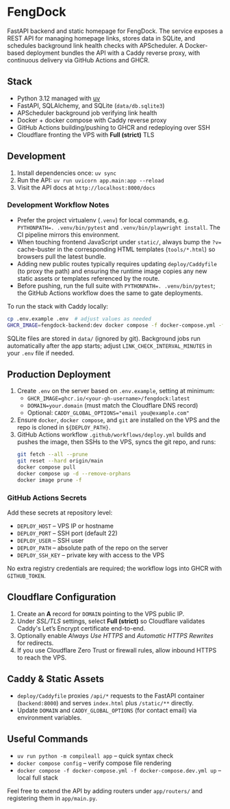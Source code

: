 # FengDock

FastAPI backend and static homepage for FengDock. The service exposes a REST API for managing homepage links, stores data in SQLite, and schedules background link health checks with APScheduler. A Docker-based deployment bundles the API with a Caddy reverse proxy, with continuous delivery via GitHub Actions and GHCR.

## Stack

- Python 3.12 managed with [uv](https://github.com/astral-sh/uv)
- FastAPI, SQLAlchemy, and SQLite (`data/db.sqlite3`)
- APScheduler background job verifying link health
- Docker + docker compose with Caddy reverse proxy
- GitHub Actions building/pushing to GHCR and redeploying over SSH
- Cloudflare fronting the VPS with **Full (strict)** TLS

## Development

1. Install dependencies once: `uv sync`
2. Run the API: `uv run uvicorn app.main:app --reload`
3. Visit the API docs at `http://localhost:8000/docs`

### Development Workflow Notes

- Prefer the project virtualenv (`.venv`) for local commands, e.g. `PYTHONPATH=. .venv/bin/pytest` and `.venv/bin/playwright install`. The CI pipeline mirrors this environment.
- When touching frontend JavaScript under `static/`, always bump the `?v=` cache-buster in the corresponding HTML templates (`tools/*.html`) so browsers pull the latest bundle.
- Adding new public routes typically requires updating `deploy/Caddyfile` (to proxy the path) and ensuring the runtime image copies any new static assets or templates referenced by the route.
- Before pushing, run the full suite with `PYTHONPATH=. .venv/bin/pytest`; the GitHub Actions workflow does the same to gate deployments.

To run the stack with Caddy locally:

```bash
cp .env.example .env  # adjust values as needed
GHCR_IMAGE=fengdock-backend:dev docker compose -f docker-compose.yml -f docker-compose.dev.yml up --build
```

SQLite files are stored in `data/` (ignored by git). Background jobs run automatically after the app starts; adjust `LINK_CHECK_INTERVAL_MINUTES` in your `.env` file if needed.

## Production Deployment

1. Create `.env` on the server based on `.env.example`, setting at minimum:
   - `GHCR_IMAGE=ghcr.io/<your-gh-username>/fengdock:latest`
   - `DOMAIN=your.domain` (must match the Cloudflare DNS record)
   - Optional: `CADDY_GLOBAL_OPTIONS="email you@example.com"`
2. Ensure `docker`, `docker compose`, and `git` are installed on the VPS and the repo is cloned in `${DEPLOY_PATH}`.
3. GitHub Actions workflow `.github/workflows/deploy.yml` builds and pushes the image, then SSHs to the VPS, syncs the git repo, and runs:
   ```bash
   git fetch --all --prune
   git reset --hard origin/main
   docker compose pull
   docker compose up -d --remove-orphans
   docker image prune -f
   ```

### GitHub Actions Secrets

Add these secrets at repository level:

- `DEPLOY_HOST` – VPS IP or hostname
- `DEPLOY_PORT` – SSH port (default 22)
- `DEPLOY_USER` – SSH user
- `DEPLOY_PATH` – absolute path of the repo on the server
- `DEPLOY_SSH_KEY` – private key with access to the VPS

No extra registry credentials are required; the workflow logs into GHCR with `GITHUB_TOKEN`.

## Cloudflare Configuration

1. Create an **A** record for `DOMAIN` pointing to the VPS public IP.
2. Under *SSL/TLS* settings, select **Full (strict)** so Cloudflare validates Caddy's Let’s Encrypt certificate end-to-end.
3. Optionally enable *Always Use HTTPS* and *Automatic HTTPS Rewrites* for redirects.
4. If you use Cloudflare Zero Trust or firewall rules, allow inbound HTTPS to reach the VPS.

## Caddy & Static Assets

- `deploy/Caddyfile` proxies `/api/*` requests to the FastAPI container (`backend:8000`) and serves `index.html` plus `/static/**` directly.
- Update `DOMAIN` and `CADDY_GLOBAL_OPTIONS` (for contact email) via environment variables.

## Useful Commands

- `uv run python -m compileall app` – quick syntax check
- `docker compose config` – verify compose file rendering
- `docker compose -f docker-compose.yml -f docker-compose.dev.yml up` – local full stack

Feel free to extend the API by adding routers under `app/routers/` and registering them in `app/main.py`.
